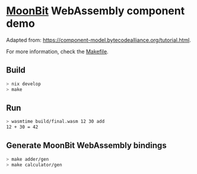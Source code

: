 # [MoonBit](https://www.moonbitlang.com/) WebAssembly component demo

Adapted from: https://component-model.bytecodealliance.org/tutorial.html.

For more information, check the [Makefile](Makefile).

## Build

```bash
> nix develop
> make
```

## Run

```bash
> wasmtime build/final.wasm 12 30 add
12 + 30 = 42
```

## Generate MoonBit WebAssembly bindings
```bash
> make adder/gen
> make calculator/gen
```
